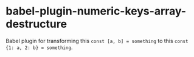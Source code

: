 # babel-plugin-numeric-keys-array-destructure
Babel plugin for transforming this `const [a, b] = something` to this `const {1: a, 2: b} = something`.
